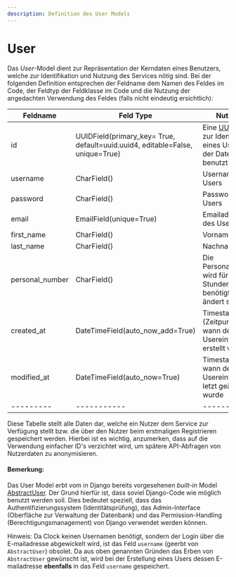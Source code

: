 ```yaml
---
description: Definition des User Models
---
```


# User

Das *User*-Model dient zur Repräsentation der Kerndaten eines Benutzers, welche zur Identifikation und Nutzung des
Services nötig sind. Bei der folgenden Definition entsprechen der Feldname dem Namen des Feldes im Code, der Feldtyp
der Feldklasse im Code und die Nutzung der angedachten Verwendung des Feldes (falls nicht eindeutig ersichtlich):

|Feldname | Feld Type | Nutzung|
|---------|-----------|--------|
| id      | UUIDField(primary_key= True, default=uuid.uuid4, editable=False, unique=True) | Eine [UUID](https://de.wikipedia.org/wiki/Universally_Unique_Identifier) wird zur Identifikation eines Users in der Datenbank benutzt|
| username| CharField()| Username des Users |
| password| CharField()| Passwort des Users |
| email   | EmailField(unique=True) | Emailadresse des Users |
| first_name | CharField() | Vorname |
| last_name | CharField()  | Nachname |
| personal_number | CharField() | Die Personalnummer wird für den Stundenzettel benötigt und ändert sich **nie** |
| created_at| DateTimeField(auto_now_add=True)| Timestamp (Zeitpunkt), wann der Usereintrag erstellt wurde |
| modified_at| DateTimeField(auto_now=True)| Timestamp, wann der Usereintrag zu letzt geändert wurde |
|---------|-----------|--------|


Diese Tabelle stellt alle Daten dar, welche ein Nutzer dem Service zur Verfügung stellt bzw. die über den Nutzer
beim erstmaligen Registrieren gespeichert werden. Hierbei ist es wichtig, anzumerken, dass auf die Verwendung einfacher ID's
verzichtet wird, um spätere API-Abfragen von Nutzerdaten zu anonymisieren.

#### Bemerkung:

Das User Model erbt vom in Django bereits vorgesehenen *built-in* Model [AbstractUser](https://github.com/django/django/blob/master/django/contrib/auth/models.py#L289).
Der Grund hierfür ist, dass soviel Django-Code wie möglich benutzt werden soll. Dies bedeutet speziell, dass das Authentifizierungssystem (Identitätsprüfung), das Admin-Interface (Oberfläche zur Verwaltung der Datenbank) und das Permission-Handling (Berechtigungsmanagement) von Django verwendet werden können.

Hinweis: Da Clock keinen Usernamen benötigt, sondern der Login über die E-mailadresse abgewickelt wird, ist das
Feld `username` (geerbt von `AbstractUser`) obsolet. Da aus oben genannten Gründen das Erben von `AbstractUser`
gewünscht ist, wird bei der Erstellung eines Users dessen E-mailadresse **ebenfalls** in das Feld `username` gespeichert.
